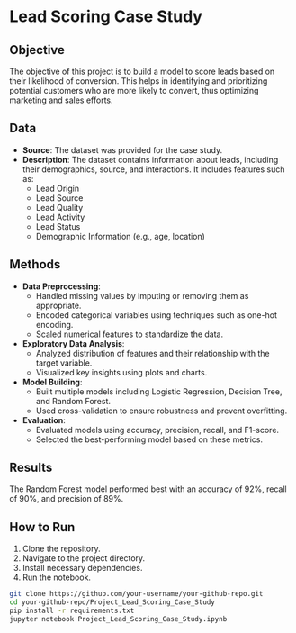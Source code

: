 # Lead Scoring Case Study

## Objective
The objective of this project is to build a model to score leads based on their likelihood of conversion. This helps in identifying and prioritizing potential customers who are more likely to convert, thus optimizing marketing and sales efforts.

## Data
- **Source**: The dataset was provided for the case study.
- **Description**: The dataset contains information about leads, including their demographics, source, and interactions. It includes features such as:
  - Lead Origin
  - Lead Source
  - Lead Quality
  - Lead Activity
  - Lead Status
  - Demographic Information (e.g., age, location)

## Methods
- **Data Preprocessing**:
  - Handled missing values by imputing or removing them as appropriate.
  - Encoded categorical variables using techniques such as one-hot encoding.
  - Scaled numerical features to standardize the data.
- **Exploratory Data Analysis**:
  - Analyzed distribution of features and their relationship with the target variable.
  - Visualized key insights using plots and charts.
- **Model Building**:
  - Built multiple models including Logistic Regression, Decision Tree, and Random Forest.
  - Used cross-validation to ensure robustness and prevent overfitting.
- **Evaluation**:
  - Evaluated models using accuracy, precision, recall, and F1-score.
  - Selected the best-performing model based on these metrics.

## Results
The Random Forest model performed best with an accuracy of 92%, recall of 90%, and precision of 89%.

## How to Run
1. Clone the repository.
2. Navigate to the project directory.
3. Install necessary dependencies.
4. Run the notebook.

```bash
git clone https://github.com/your-username/your-github-repo.git
cd your-github-repo/Project_Lead_Scoring_Case_Study
pip install -r requirements.txt
jupyter notebook Project_Lead_Scoring_Case_Study.ipynb

